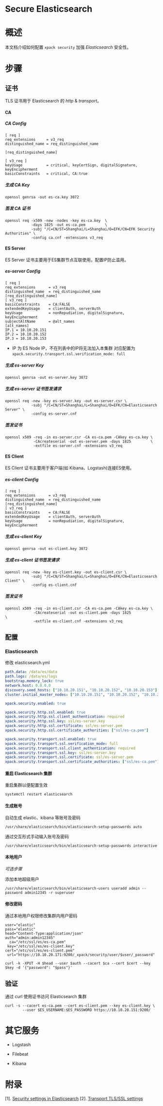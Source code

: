 # Secure Elasticsearch



# 概述

本文档介绍如何配置 `xpack security` 加强 *Elasticsearch* 安全性。

# 步骤

## 证书

TLS 证书用于 Elasticsearch 的 *http* & *transport*。

#### CA

##### CA Config

```
[ req ]
req_extensions     = v3_req
distinguished_name = req_distinguished_name

[req_distinguished_name]

[ v3_req ]
keyUsage           = critical, keyCertSign, digitalSignature, keyEncipherment
basicConstraints   = critical, CA:true
```



##### 生成 CA Key

```shell
openssl genrsa -out es-ca.key 3072
```



##### 签发 CA 证书

```shell
openssl req -x509 -new -nodes -key es-ca.key  \
            -days 1825 -out es-ca.pem         \
            -subj "/C=CN/ST=Shanghai/L=Shanghai/O=EFK/CN=EFK Security Authorities" \
            -config ca.cnf -extensions v3_req
```



#### ES Server

ES Server 证书主要用于ES集群节点互联使用，配置IP防止滥用。

##### es-server Config

```
[ req ]
req_extensions      = v3_req
distinguished_name  = req_distinguished_name
[req_distinguished_name]
[ v3_req ]
basicConstraints    = CA:FALSE
extendedKeyUsage    = clientAuth, serverAuth
keyUsage            = nonRepudiation, digitalSignature, keyEncipherment
subjectAltName      = @alt_names
[alt_names]
IP.1 = 10.10.20.151
IP.2 = 10.10.20.152
IP.3 = 10.10.20.153
```

- IP 为 ES Node IP，不在列表中的IP将无法加入本集群
  对应配置为 `xpack.security.transport.ssl.verification_mode: full`



##### 生成 es-server Key

```shell
openssl genrsa -out es-server.key 3072
```



##### 生成 es-server 证书签发请求

```shell
openssl req -new -key es-server.key -out es-server.csr \
            -subj "/C=CN/ST=Shanghai/L=Shanghai/O=EFK/CN=Elasticsearch Server" \
            -config es-server.cnf
```



##### 签发证书

```shell
openssl x509 -req -in es-server.csr -CA es-ca.pem -CAkey es-ca.key \
             -CAcreateserial -out es-server.pem -days 1825         \
             -extfile es-server.cnf -extensions v3_req
```



#### ES Client

ES Client 证书主要用于客户端(如 Kibana、Logstash)连接ES使用。



##### es-client Config

```
[ req ]
req_extensions      = v3_req
distinguished_name  = req_distinguished_name
[req_distinguished_name]
[ v3_req ]
basicConstraints    = CA:FALSE
extendedKeyUsage    = clientAuth, serverAuth
keyUsage            = nonRepudiation, digitalSignature, keyEncipherment
```


##### 生成 es-client Key

```shell
openssl genrsa -out es-client.key 3072
```



##### 生成 es-client 证书签发请求

```shell
openssl req -new -key es-client.key -out es-client.csr \
            -subj "/C=CN/ST=Shanghai/L=Shanghai/O=EFK/CN=Elasticsearch Client" \
            -config es-client.cnf
```



##### 签发证书

```shell
openssl x509 -req -in es-client.csr -CA es-ca.pem -CAkey es-ca.key \
             -CAcreateserial -out es-client.pem -days 1825  			 \
             -extfile es-client.cnf -extensions v3_req
```



## 配置

### Elasticsearch

修改 elasticsearch.yml

```yaml
path.data: /data/es/data
path.logs: /data/es/logs
bootstrap.memory_lock: true
network.host: 0.0.0.0
discovery.seed_hosts: ["10.10.20.151", "10.10.20.152", "10.10.20.153"]
cluster.initial_master_nodes: ["10.10.20.151", "10.10.20.152", "10.10.20.153"]

xpack.security.enabled: true

xpack.security.http.ssl.enabled: true
xpack.security.http.ssl.client_authentication: required
xpack.security.http.ssl.key: ssl/es-server.key
xpack.security.http.ssl.certificate: ssl/es-server.pem
xpack.security.http.ssl.certificate_authorities: ["ssl/es-ca.pem"]

xpack.security.transport.ssl.enabled: true
xpack.security.transport.ssl.verification_mode: full
xpack.security.transport.ssl.client_authentication: required
xpack.security.transport.ssl.key: ssl/es-server.key
xpack.security.transport.ssl.certificate: ssl/es-server.pem
xpack.security.transport.ssl.certificate_authorities: ["ssl/es-ca.pem"]
```


#### 重启 Elasticsearch 集群

重启集群以便配置生效

```shell
systemctl restart elasticsearch
```



#### 生成账号

自动生成 elastic、kibana 等账号及密码

```shell
/usr/share/elasticsearch/bin/elasticsearch-setup-passwords auto
```


通过交互形式手动输入账号及密码

```shell
/usr/share/elasticsearch/bin/elasticsearch-setup-passwords interactive
```



#### 本地用户

*可选步骤*

添加本地超级用户

```shell
/usr/share/elasticsearch/bin/elasticsearch-users useradd admin --password admin12345 -r superuser
```



#### 修改密码

通过本地用户权限修改集群内用户密码

```shell
user="elastic"
pass="elastic"
head="Content-Type:application/json"
auth="admin:admin12345"
  ca="/etc/ssl/es/es-ca.pem"
 key="/etc/ssl/es/es-client.key"
cert="/etc/ssl/es/es-client.pem"
 url="https://10.10.20.171:9200/_xpack/security/user/$user/_password"

curl -k -XPUT -H $head --user $auth --cacert $ca --cert $cert --key $key -d '{"password": "$pass"}'
```





## 验证

通过 curl 使用证书访问 Elasticsearch 集群

```shell
curl -s --cacert es-ca.pem --cert es-client.pem --key es-client.key \
        --user $ES_USERNAME:$ES_PASSWORD https://10.10.20.151:9200/
```





# 其它服务

- Logstash

- Filebeat

- Kibana

  

# 附录
[1]. [Security settings in Elasticsearch](https://www.elastic.co/guide/en/elasticsearch/reference/current/security-settings.html)
[2]. [Transport TLS/SSL settings](https://www.elastic.co/guide/en/elasticsearch/reference/current/security-settings.html#transport-tls-ssl-settings)